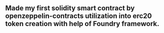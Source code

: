 ## Made my first solidity smart contract by openzeppelin-contracts utilization into erc20 token creation with help of Foundry framework.
